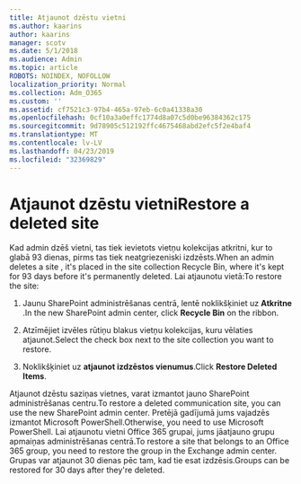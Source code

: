 ```yaml
---
title: Atjaunot dzēstu vietni
ms.author: kaarins
author: kaarins
manager: scotv
ms.date: 5/1/2018
ms.audience: Admin
ms.topic: article
ROBOTS: NOINDEX, NOFOLLOW
localization_priority: Normal
ms.collection: Adm_O365
ms.custom: ''
ms.assetid: cf7521c3-97b4-465a-97eb-6c0a41338a30
ms.openlocfilehash: 0cf10a3a0effc1774d8a07c5d0be96384362c175
ms.sourcegitcommit: 9d78905c512192ffc4675468abd2efc5f2e4baf4
ms.translationtype: MT
ms.contentlocale: lv-LV
ms.lasthandoff: 04/23/2019
ms.locfileid: "32369829"
---
```

# <a name="restore-a-deleted-site"></a><span data-ttu-id="279c9-102">Atjaunot dzēstu vietni</span><span class="sxs-lookup"><span data-stu-id="279c9-102">Restore a deleted site</span></span>

<span data-ttu-id="279c9-103">Kad admin dzēš vietni, tas tiek ievietots vietņu kolekcijas atkritni, kur to glabā 93 dienas, pirms tas tiek neatgriezeniski izdzēsts.</span><span class="sxs-lookup"><span data-stu-id="279c9-103">When an admin deletes a site , it's placed in the site collection Recycle Bin, where it's kept for 93 days before it's permanently deleted.</span></span> <span data-ttu-id="279c9-104">Lai atjaunotu vietā:</span><span class="sxs-lookup"><span data-stu-id="279c9-104">To restore the site:</span></span>
  
1. <span data-ttu-id="279c9-105">Jaunu SharePoint administrēšanas centrā, lentē noklikšķiniet uz **Atkritne** .</span><span class="sxs-lookup"><span data-stu-id="279c9-105">In the new SharePoint admin center, click **Recycle Bin** on the ribbon.</span></span> 
    
2. <span data-ttu-id="279c9-106">Atzīmējiet izvēles rūtiņu blakus vietņu kolekcijas, kuru vēlaties atjaunot.</span><span class="sxs-lookup"><span data-stu-id="279c9-106">Select the check box next to the site collection you want to restore.</span></span>
    
3. <span data-ttu-id="279c9-107">Noklikšķiniet uz **atjaunot izdzēstos vienumus**.</span><span class="sxs-lookup"><span data-stu-id="279c9-107">Click **Restore Deleted Items**.</span></span>
    
<span data-ttu-id="279c9-108">Atjaunot dzēstu saziņas vietnes, varat izmantot jauno SharePoint administrēšanas centru.</span><span class="sxs-lookup"><span data-stu-id="279c9-108">To restore a deleted communication site, you can use the new SharePoint admin center.</span></span> <span data-ttu-id="279c9-109">Pretējā gadījumā jums vajadzēs izmantot Microsoft PowerShell.</span><span class="sxs-lookup"><span data-stu-id="279c9-109">Otherwise, you need to use Microsoft PowerShell.</span></span> <span data-ttu-id="279c9-110">Lai atjaunotu vietni Office 365 grupai, jums jāatjauno grupu apmaiņas administrēšanas centrā.</span><span class="sxs-lookup"><span data-stu-id="279c9-110">To restore a site that belongs to an Office 365 group, you need to restore the group in the Exchange admin center.</span></span> <span data-ttu-id="279c9-111">Grupas var atjaunot 30 dienas pēc tam, kad tie esat izdzēsis.</span><span class="sxs-lookup"><span data-stu-id="279c9-111">Groups can be restored for 30 days after they're deleted.</span></span>
  

